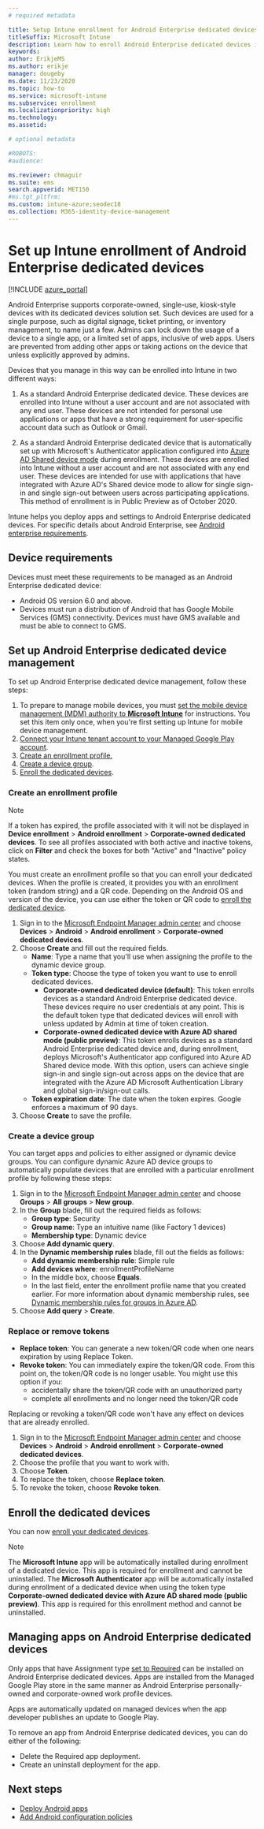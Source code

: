 ```yaml
---
# required metadata

title: Setup Intune enrollment for Android Enterprise dedicated devices
titleSuffix: Microsoft Intune
description: Learn how to enroll Android Enterprise dedicated devices in Intune.
keywords:
author: ErikjeMS 
ms.author: erikje
manager: dougeby
ms.date: 11/23/2020
ms.topic: how-to
ms.service: microsoft-intune
ms.subservice: enrollment
ms.localizationpriority: high
ms.technology:
ms.assetid: 

# optional metadata

#ROBOTS:
#audience:

ms.reviewer: chmaguir
ms.suite: ems
search.appverid: MET150
#ms.tgt_pltfrm:
ms.custom: intune-azure;seodec18
ms.collection: M365-identity-device-management
---
```


# Set up Intune enrollment of Android Enterprise dedicated devices

[!INCLUDE [azure_portal](../includes/azure_portal.md)]

Android Enterprise supports corporate-owned, single-use, kiosk-style devices with its dedicated devices solution set. Such devices are used for a single purpose, such as digital signage, ticket printing, or inventory management, to name just a few. Admins can lock down the usage of a device to a single app, or a limited set of apps, inclusive of web apps. Users are prevented from adding other apps or taking actions on the device that unless explicitly approved by admins.

Devices that you manage in this way can be enrolled into Intune in two different ways: 

1. As a standard Android Enterprise dedicated device. These devices are enrolled into Intune without a user account and are not associated with any end user. These devices          are not intended for personal use applications or apps that have a strong requirement for user-specific account data such as Outlook or Gmail. 
    
2. As a standard Android Enterprise dedicated device that is automatically set up with Microsoft's Authenticator application configured into [Azure AD Shared device mode](https://docs.microsoft.com/azure/active-directory/develop/msal-shared-devices) during enrollment. These devices are enrolled into Intune without a user account and are not associated with any end user. These devices are intended for use with applications that have integrated with Azure AD's Shared device mode to allow for single sign-in and single sign-out between users across participating applications. This method of enrollment is in Public Preview as of October 2020. 

Intune helps you deploy apps and settings to Android Enterprise dedicated devices. For specific details about Android Enterprise, see [Android enterprise requirements](https://support.google.com/work/android/answer/6174145?hl=en&ref_topic=6151012).

## Device requirements

Devices must meet these requirements to be managed as an Android Enterprise dedicated device:

- Android OS version 6.0 and above.
- Devices must run a distribution of Android that has Google Mobile Services (GMS) connectivity. Devices must have GMS available and must be able to connect to GMS.

## Set up Android Enterprise dedicated device management

To set up Android Enterprise dedicated device management, follow these steps:

1. To prepare to manage mobile devices, you must [set the mobile device management (MDM) authority to **Microsoft Intune**](../fundamentals/mdm-authority-set.md) for instructions. You set this item only once, when you're first setting up Intune for mobile device management.
2. [Connect your Intune tenant account to your Managed Google Play account](connect-intune-android-enterprise.md).
3. [Create an enrollment profile.](#create-an-enrollment-profile)
4. [Create a device group](#create-a-device-group).
5. [Enroll the dedicated devices](#enroll-the-dedicated-devices).

### Create an enrollment profile

> [!NOTE]
> If a token has expired, the profile associated with it will not be displayed in **Device enrollment** > **Android enrollment** > **Corporate-owned dedicated devices**. To see all profiles associated with both active and inactive tokens, click on **Filter** and check the boxes for both "Active" and "Inactive" policy states. 

You must create an enrollment profile so that you can enroll your dedicated devices. When the profile is created, it provides you with an enrollment token (random string) and a QR code. Depending on the Android OS and version of the device, you can use either the token or QR code to [enroll the dedicated device](#enroll-the-dedicated-devices).

1. Sign in to the [Microsoft Endpoint Manager admin center](https://go.microsoft.com/fwlink/?linkid=2109431) and choose **Devices** > **Android** > **Android enrollment** > **Corporate-owned dedicated devices**.
2. Choose **Create** and fill out the required fields.
    - **Name**: Type a name that you'll use when assigning the profile to the dynamic device group.
    - **Token type**: Choose the type of token you want to use to enroll dedicated devices.
        - **Corporate-owned dedicated device (default)**: This token enrolls devices as a standard Android Enterprise dedicated device. These devices require no user credentials at any point. This is the default token type that dedicated devices will enroll with unless updated by Admin at time of token creation. 
        - **Corporate-owned dedicated device with Azure AD shared mode (public preview)**: This token enrolls devices as a standard Android Enterprise dedicated device and, during enrollment, deploys Microsoft's Authenticator app configured into Azure AD Shared device mode. With this option, users can achieve single sign-in and single sign-out across apps on the device that are integrated with the Azure AD Microsoft Authentication Library and global sign-in/sign-out calls. 
    - **Token expiration date**: The date when the token expires. Google enforces a maximum of 90 days.
3. Choose **Create** to save the profile.

### Create a device group

You can target apps and policies to either assigned or dynamic device groups. You can configure dynamic Azure AD device groups to automatically populate devices that are enrolled with a particular enrollment profile by following these steps:

1. Sign in to the [Microsoft Endpoint Manager admin center](https://go.microsoft.com/fwlink/?linkid=2109431) and choose **Groups** > **All groups** > **New group**.
2. In the **Group** blade, fill out the required fields as follows:
    - **Group type**: Security
    - **Group name**: Type an intuitive name (like Factory 1 devices)
    - **Membership type**: Dynamic device
3. Choose **Add dynamic query**.
4. In the **Dynamic membership rules** blade, fill out the fields as follows:
    - **Add dynamic membership rule**: Simple rule
    - **Add devices where**: enrollmentProfileName
    - In the middle box, choose **Equals**.
    - In the last field, enter the enrollment profile name that you created earlier.
    For more information about dynamic membership rules, see [Dynamic membership rules for groups in Azure AD](/azure/active-directory/users-groups-roles/groups-dynamic-membership). 
5. Choose **Add query** > **Create**.

### Replace or remove tokens

- **Replace token**: You can generate a new token/QR code when one nears expiration by using Replace Token.
- **Revoke token**: You can immediately expire the token/QR code. From this point on, the token/QR code is no longer usable. You might use this option if you:
  - accidentally share the token/QR code with an unauthorized party
  - complete all enrollments and no longer need the token/QR code

Replacing or revoking a token/QR code won't have any effect on devices that are already enrolled.

1. Sign in to the [Microsoft Endpoint Manager admin center](https://go.microsoft.com/fwlink/?linkid=2109431) and choose **Devices** > **Android** > **Android enrollment** > **Corporate-owned dedicated devices**.
2. Choose the profile that you want to work with.
3. Choose **Token**.
4. To replace the token, choose **Replace token**.
5. To revoke the token, choose **Revoke token**.

## Enroll the dedicated devices

You can now [enroll your dedicated devices](android-dedicated-devices-fully-managed-enroll.md).

> [!NOTE]
> The **Microsoft Intune** app will be automatically installed during enrollment of a dedicated device.  This app is required for enrollment and cannot be uninstalled. 
> The **Microsoft Authenticator** app will be automatically installed during enrollment of a dedicated device when using the token type **Corporate-owned dedicated device with Azure AD shared mode (public preview)**. This app is required for this enrollment method and cannot be uninstalled. 

## Managing apps on Android Enterprise dedicated devices

Only apps that have Assignment type [set to Required](../apps/apps-deploy.md#assign-an-app) can be installed on Android Enterprise dedicated devices. Apps are installed from the Managed Google Play store in the same manner as Android Enterprise personally-owned and corporate-owned work profile devices.

Apps are automatically updated on managed devices when the app developer publishes an update to Google Play.

To remove an app from Android Enterprise dedicated devices, you can do either of the following:
- Delete the Required app deployment.
- Create an uninstall deployment for the app.
 

## Next steps
- [Deploy Android apps](../apps/apps-deploy.md)
- [Add Android configuration policies](../configuration/device-profiles.md)
